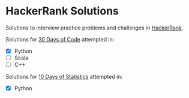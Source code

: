 # HackerRank Solutions

Solutions to interview practice problems and challenges in [HackerRank](https://www.hackerrank.com/stephane_couvre1).

Solutions for [30 Days of Code](https://www.hackerrank.com/domains/tutorials/30-days-of-code) attempted in:
- [x] Python
- [ ] Scala
- [ ] C++

Solutions for [10 Days of Statistics](https://www.hackerrank.com/domains/tutorials/10-days-of-statistics) attempted in:
- [x] Python
